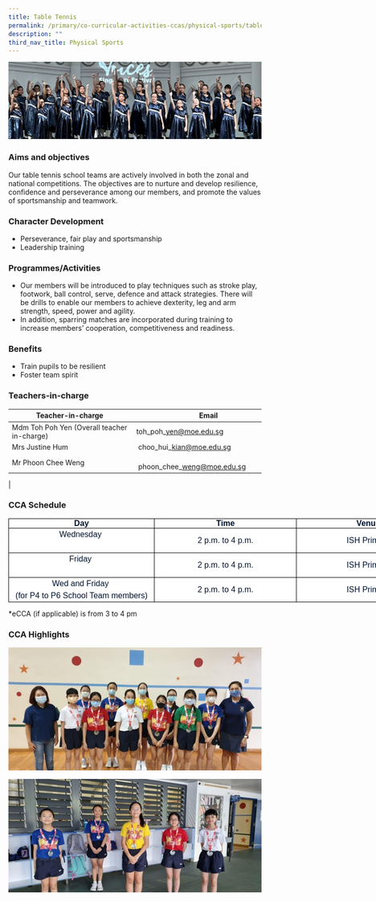 ```yaml
---
title: Table Tennis
permalink: /primary/co-curricular-activities-ccas/physical-sports/table-tennis/
description: ""
third_nav_title: Physical Sports
---
```

![](/images/01%20Banner%20Photos/cca.jpg)

### **Aims and objectives** 

<p>Our table tennis school teams are actively involved in both the zonal and national competitions. The objectives are to nurture and develop resilience, confidence and perseverance among our members, and promote the values of sportsmanship and teamwork.&nbsp;</p>

### **Character Development** 
<ul>
<li>Perseverance, fair play and sportsmanship&nbsp;</li>
<li>Leadership training</li>
</ul>

### **Programmes/Activities** 
<ul>
<li>Our members will be introduced to play techniques such as stroke play, footwork, ball control, serve, defence and attack strategies. There will be drills to enable our members to achieve dexterity, leg and arm strength, speed, power and agility.&nbsp;</li>
<li>In addition, sparring matches are incorporated during training&nbsp;to increase members’ cooperation, competitiveness and readiness.&nbsp;</li>
</ul>

### **Benefits** 
<ul>
<li>Train pupils to be resilient</li>
<li>Foster team spirit</li>
</ul>

### **Teachers-in-charge**
| Teacher-in-charge&nbsp; | &nbsp; &nbsp; &nbsp; &nbsp; &nbsp; &nbsp; Email |
| --- | --- |
| Mdm Toh Poh Yen&nbsp;(Overall teacher in-charge)  | toh\_poh\_yen@moe.edu.sg  |
| Mrs Justine Hum  | &nbsp;choo\_hui\_kian@moe.edu.sg |
| Mr Phoon Chee Weng | &nbsp; &nbsp; &nbsp; &nbsp; &nbsp;phoon\_chee\_weng@moe.edu.sg&nbsp; |
|


### **CCA Schedule**
<table style="margin: 0px; outline: 0px; padding: 0px; border-collapse: collapse; color: rgb(0, 18, 45); font-family: Mulish, sans-serif; font-size: 16px; font-style: normal; font-variant-ligatures: normal; font-variant-caps: normal; font-weight: 400; letter-spacing: normal; orphans: 2; text-align: left; text-transform: none; white-space: normal; widows: 2; word-spacing: 0px; -webkit-text-stroke-width: 0px; background-color: rgb(255, 255, 255); text-decoration-thickness: initial; text-decoration-style: initial; text-decoration-color: initial; border: none; width: 860px;" cellpadding="0" cellspacing="0" border="1" class="MsoTableGrid"><tbody style="margin: 0px; outline: 0px; padding: 0px;"><tr style="margin: 0px; outline: 0px; padding: 0px;"><td style="margin: 0px; outline: 0px; padding: 0in 5.4pt; width: 303px; border: 1pt solid windowtext;" width="184"><p style="margin: 0px 0px 0.0001pt; outline: 0px; padding: 0px; line-height: normal; color: rgb(0, 18, 45); font-family: Mulish, sans-serif; font-size: 16px; text-align: center;" align="center" class="MsoNormal"><b style="margin: 0px; outline: 0px; padding: 0px;"><span style="margin: 0px; outline: 0px; padding: 0px; font-size: 12pt; font-family: Arial, sans-serif;" lang="EN-SG">Day</span></b></p></td><td style="margin: 0px; outline: 0px; padding: 0in 5.4pt; width: 303px; border-top: 1pt solid windowtext; border-right: 1pt solid windowtext; border-bottom: 1pt solid windowtext; border-image: initial; border-left: none;" width="184"><p style="margin: 0px 0px 0.0001pt; outline: 0px; padding: 0px; line-height: normal; color: rgb(0, 18, 45); font-family: Mulish, sans-serif; font-size: 16px; text-align: center;" align="center" class="MsoNormal"><b style="margin: 0px; outline: 0px; padding: 0px;"><span style="margin: 0px; outline: 0px; padding: 0px; font-size: 12pt; font-family: Arial, sans-serif;" lang="EN-SG">Time</span></b></p></td><td style="margin: 0px; outline: 0px; padding: 0in 5.4pt; width: 303px; border-top: 1pt solid windowtext; border-right: 1pt solid windowtext; border-bottom: 1pt solid windowtext; border-image: initial; border-left: none;" width="184"><p style="margin: 0px 0px 0.0001pt; outline: 0px; padding: 0px; line-height: normal; color: rgb(0, 18, 45); font-family: Mulish, sans-serif; font-size: 16px; text-align: center;" align="center" class="MsoNormal"><b style="margin: 0px; outline: 0px; padding: 0px;"><span style="margin: 0px; outline: 0px; padding: 0px; font-size: 12pt; font-family: Arial, sans-serif;" lang="EN-SG">Venue</span></b></p></td></tr><tr style="margin: 0px; outline: 0px; padding: 0px;"><td style="margin: 0px; outline: 0px; padding: 0in 5.4pt; width: 138.25pt; border-right: 1pt solid black; border-bottom: 1pt solid black; border-left: 1pt solid black; border-image: initial; border-top: none;" width="184"><div style="margin: 0px; outline: 0px; padding: 0px; line-height: 24px; color: rgb(0, 18, 45); font-family: Mulish, sans-serif; font-size: 16px; text-align: center;">Wednesday&nbsp;<br style="margin: 0px; outline: 0px; padding: 0px;"></div><div style="margin: 0px; outline: 0px; padding: 0px; line-height: 24px; color: rgb(0, 18, 45); font-family: Mulish, sans-serif; font-size: 16px; text-align: center;"><br style="margin: 0px; outline: 0px; padding: 0px;"></div></td><td style="margin: 0px; outline: 0px; padding: 0in 5.4pt; text-align: center; width: 138.25pt; border-top: none; border-left: none; border-bottom: 1pt solid black; border-right: 1pt solid black;" width="184">2 p.m. to 4 p.m.</td><td style="margin: 0px; outline: 0px; padding: 0in 5.4pt; text-align: center; width: 138.3pt; border-top: none; border-left: none; border-bottom: 1pt solid black; border-right: 1pt solid black;" width="184">ISH Primary</td></tr><tr style="margin: 0px; outline: 0px; padding: 0px;"><td style="margin: 0px; outline: 0px; padding: 0in 5.4pt; width: 138.25pt; border-right: 1pt solid black; border-bottom: 1pt solid black; border-left: 1pt solid black; border-image: initial; border-top: none;" width="184"><div style="margin: 0px; outline: 0px; padding: 0px; line-height: 24px; color: rgb(0, 18, 45); font-family: Mulish, sans-serif; font-size: 16px; text-align: center;">Friday&nbsp;<br style="margin: 0px; outline: 0px; padding: 0px;"></div><div style="margin: 0px; outline: 0px; padding: 0px; line-height: 24px; color: rgb(0, 18, 45); font-family: Mulish, sans-serif; font-size: 16px; text-align: center;"><br style="margin: 0px; outline: 0px; padding: 0px;"></div></td><td style="margin: 0px; outline: 0px; padding: 0in 5.4pt; width: 138.25pt; border-top: none; border-left: none; border-bottom: 1pt solid black; border-right: 1pt solid black;" width="184"><p style="margin: 0px 0px 0.0001pt; outline: 0px; padding: 0px; line-height: 16.8pt; color: rgb(0, 18, 45); font-family: Mulish, sans-serif; font-size: 16px; text-align: center;" align="center" class="MsoNormal"><span style="margin: 0px; outline: 0px; padding: 0px; text-align: left;">2 p.m. to 4 p.m.</span></p></td><td style="margin: 0px; outline: 0px; padding: 0in 5.4pt; text-align: center; width: 138.3pt; border-top: none; border-left: none; border-bottom: 1pt solid black; border-right: 1pt solid black;" width="184">ISH Primary</td></tr><tr style="margin: 0px; outline: 0px; padding: 0px;"><td style="margin: 0px; outline: 0px; padding: 0in 5.4pt; width: 138.25pt; border-right: 1pt solid black; border-bottom: 1pt solid black; border-left: 1pt solid black; border-image: initial; border-top: none;" width="184"><div style="margin: 0px; outline: 0px; padding: 0px; line-height: 24px; color: rgb(0, 18, 45); font-family: Mulish, sans-serif; font-size: 16px; text-align: center;">Wed and Friday&nbsp;<br style="margin: 0px; outline: 0px; padding: 0px;"></div><div style="margin: 0px; outline: 0px; padding: 0px; line-height: 24px; color: rgb(0, 18, 45); font-family: Mulish, sans-serif; font-size: 16px; text-align: center;">(for P4 to P6 School Team members)<br style="margin: 0px; outline: 0px; padding: 0px;"></div></td><td style="margin: 0px; outline: 0px; padding: 0in 5.4pt; text-align: center; width: 138.25pt; border-top: none; border-left: none; border-bottom: 1pt solid black; border-right: 1pt solid black;" width="184">2 p.m. to 4 p.m.<br style="margin: 0px; outline: 0px; padding: 0px;"></td><td style="margin: 0px; outline: 0px; padding: 0in 5.4pt; text-align: center; width: 138.3pt; border-top: none; border-left: none; border-bottom: 1pt solid black; border-right: 1pt solid black;" width="184">ISH Primary</td></tr></tbody></table>

\*eCCA (if applicable) is from 3 to 4 pm

### **CCA Highlights**

![](/images/04%20CCAs/Table%20Tennis2023_Pic01.jpg)

![](/images/04%20CCAs/Table%20Tennis2023_Pic02.jpg)